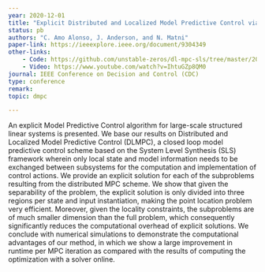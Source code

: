 ```yaml
---
year: 2020-12-01
title: "Explicit Distributed and Localized Model Predictive Control via System Level Synthesis"
status: pb
authors: "C. Amo Alonso, J. Anderson, and N. Matni"
paper-link: https://ieeexplore.ieee.org/document/9304349
other-links: 
    - Code: https://github.com/unstable-zeros/dl-mpc-sls/tree/master/2020_CDC_Explicit-DLMPC
    - Video: https://www.youtube.com/watch?v=IhtuGZp8QM0
journal: IEEE Conference on Decision and Control (CDC)
type: conference
remark: 
topic: dmpc

---
```


An explicit Model Predictive Control algorithm for large-scale structured linear systems is presented. We base our results on Distributed and Localized Model Predictive Control (DLMPC), a closed loop model predictive control scheme based on the System Level Synthesis (SLS) framework wherein only local state and model information needs to be exchanged between subsystems for the computation and implementation of control actions. We provide an explicit solution for each of the subproblems resulting from the distributed MPC scheme. We show that given the separability of the problem, the explicit solution is only divided into three regions per state and input instantiation, making the point location problem very efficient. Moreover, given the locality constraints, the subproblems are of much smaller dimension than the full problem, which consequently significantly reduces the computational overhead of explicit solutions. We conclude with numerical simulations to demonstrate the computational advantages of our method, in which we show a large improvement in runtime per MPC iteration as compared with the results of computing the optimization with a solver online.
